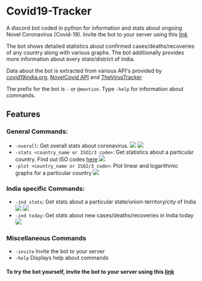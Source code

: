 # Covid19-Tracker

A discord bot coded in python for information and stats about ongoing Novel Coronavirus (Covid-19). Invite the bot to your server using this  [link](https://discordapp.com/oauth2/authorize?client_id=694820915669893201&permissions=392257&scope=bot)

The bot shows detailed statistics about confirmed cases/deaths/recoveries of any country along with various graphs. The bot additionally provides more information about every state/district of India.

Data about the bot is extracted from various API's provided by [covid19india.org](https://www.covid19india.org/), [NovelCovid API](https://github.com/novelcovid/api) and [TheVirusTracker](https://thevirustracker.com/)

The prefix for the bot is `-` or `@mention`. Type `-help` for information about commands.

## Features
### General Commands:
* `-overall`: Get overall stats about coronavirus.
![](https://i.imgur.com/3pc6RAa.png)
![](https://i.imgur.com/n15gNKy.png)
* `-stats <country_name or ISO2/3 code>`: Get statistics about a particular country. Find out ISO codes [here](https://en.wikipedia.org/wiki/ISO_3166-1#Current_codes "here")
![](https://i.imgur.com/zDcnLmh.png)
* `-plot <country_name or ISO2/3 code>`: Plot linear and logarithmic graphs for a particular country
![](https://i.imgur.com/g3LaAhy.png)
### India specific Commands:
* `-ind stats`: Get stats about a particular state/union-territory/city of India
![](https://i.imgur.com/lR78Vas.png)
![](https://i.imgur.com/7YQe71k.png)
* `-ind today`: Get stats about new cases/deaths/recoveries in India today
![](https://i.imgur.com/r6523cF.png)
### Miscellaneous Commands 
* `-invite` Invite the bot to your server 
* `-help` Displays help about commands 

#### To try the bot yourself, invite the bot to your server using this [link](https://discordapp.com/oauth2/authorize?client_id=694820915669893201&permissions=392257&scope=bot)

